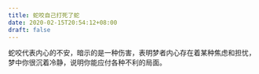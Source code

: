 ```yaml
---
title: 蛇咬自己打死了蛇
date: 2020-02-15T20:54:12+08:00
draft: false
---
```


蛇咬代表内心的不安，暗示的是一种伤害，表明梦者内心存在着某种焦虑和担忧，梦中你很沉着冷静，说明你能应付各种不利的局面。